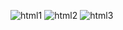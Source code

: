 ![html1](https://github.com/PegaShyam/G2B1_HTML-CSS_GradedProject1/assets/106013711/d6ca790c-7171-444f-9b26-bb5d810a33c3)
![html2](https://github.com/PegaShyam/G2B1_HTML-CSS_GradedProject1/assets/106013711/9c3412b9-44f5-4a85-b34d-b25402d570bf)
![html3](https://github.com/PegaShyam/G2B1_HTML-CSS_GradedProject1/assets/106013711/d3fb220a-83d4-4907-868c-8c5a255b084c)
